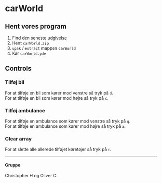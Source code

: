# carWorld
 
## Hent vores program
1. Find den seneste [udgivelse](https://github.com/orc13a/carWorld/releases)
1. Hent `carWorld.zip`
1. `upak` / `extract` mappen `carWorld`
1. Kør `carWorld.pde`

## Controls
### Tilføj bil
For at tilføje en bil som kører mod venstre så tryk på `d`.<br>
For at tilføje en bil som kører mod højre så tryk på `c`.

### Tilføj ambulance
For at tilføje en ambulance som kører mod venstre så tryk på `q`.<br>
For at tilføje en ambulance som kører mod højre så tryk på `a`.<br>

### Clear array
For at slette alle allerede tilføjet køretøjer så tryk på `r`.

---

#### Gruppe
Christopher H og Oliver C.
